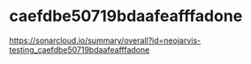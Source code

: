 # caefdbe50719bdaafeafffadone
https://sonarcloud.io/summary/overall?id=neojarvis-testing_caefdbe50719bdaafeafffadone

